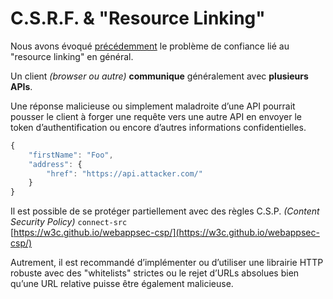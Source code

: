 # C.S.R.F. & "Resource Linking"

Nous avons évoqué [précédemment](../api-rest/h.a.t.e.o.a.s.-et-resource-linking.md) le problème de confiance lié au "resource linking" en général.

Un client _\(browser ou autre\)_ **communique** généralement avec **plusieurs APIs**.

Une réponse malicieuse ou simplement maladroite d’une API pourrait pousser le client à forger une requête vers une autre API en envoyer le token d’authentification ou encore d’autres informations confidentielles.

```javascript
{
    "firstName": "Foo",
    "address": {
        "href": "https://api.attacker.com/"
    }
}
```

Il est possible de se protéger partiellement avec des règles C.S.P. _\(Content Security Policy\)_ `connect-src`  
[https://w3c.github.io/webappsec-csp/](https://w3c.github.io/webappsec-csp/)

Autrement, il est recommandé d’implémenter ou d’utiliser une librairie HTTP robuste avec des "whitelists" strictes ou le rejet d’URLs absolues bien qu’une URL relative puisse être également malicieuse.

